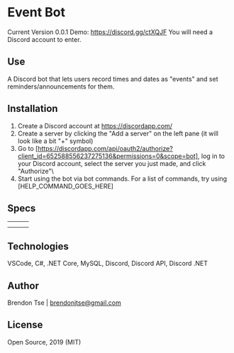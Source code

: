 # Event Bot

Current Version 0.0.1
Demo: https://discord.gg/ctXQJF
You will need a Discord account to enter.

## Use

A Discord bot that lets users record times and dates as "events" and set reminders/announcements for them.

## Installation

1. Create a Discord account at https://discordapp.com/
2. Create a server by clicking the "Add a server" on the left pane (it will look like a bit "+" symbol)
3. Go to [https://discordapp.com/api/oauth2/authorize?client_id=652588556237275136&permissions=0&scope=bot], log in to your Discord account, select the server you just made, and click "Authorize"\
4. Start using the bot via bot commands. For a list of commands, try using [HELP_COMMAND_GOES_HERE]

## Specs

| | | | 
|-|-|-|
| | | |
| | | |

## Technologies 

VSCode, C#, .NET Core, MySQL, Discord, Discord API, Discord .NET

## Author

Brendon Tse | brendonjtse@gmail.com


## License

Open Source, 2019 (MIT)
